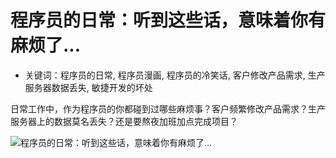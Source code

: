 # 程序员的日常：听到这些话，意味着你有麻烦了...

- 关键词：程序员的日常, 程序员漫画, 程序员的冷笑话, 客户修改产品需求, 生产服务器数据丢失, 敏捷开发的坏处

日常工作中，作为程序员的你都碰到过哪些麻烦事？客户频繁修改产品需求？生产服务器上的数据莫名丢失？还是要熬夜加班加点完成项目？

![程序员的日常：听到这些话，意味着你有麻烦了...](http://ww4.sinaimg.cn/mw690/006faQNTgw1f1bakpfgs5j30i20ru42h.jpg)